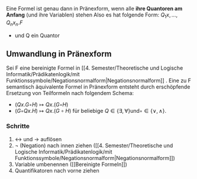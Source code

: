 Eine Formel ist genau dann in Pränexform, wenn alle **ihre Quantoren am Anfang** (und ihre Variablen) stehen
Also es hat folgende Form:
$Q_{1}x,\dots,Q_{n}x_{n}.F$
- und Q ein Quantor 

## Umwandlung in Pränexform 
Sei F eine bereinigte Formel in [[4. Semester/Theoretische und Logische Informatik/Prädikatenlogik/mit Funktionssymbole/Negationsnormalform|Negationsnormalform]] . Eine zu F semantisch äquivalente Formel in Pränexform entsteht durch erschöpfende Ersetzung von Teilformeln nach folgendem
Schema:
- $(Qx.G ◦H)  \mapsto Qx.(G ◦H)$
- $(G ◦ Q x.H) \mapsto Qx.(G \circ H)$
für beliebige $Q ∈\{∃, ∀ \}$und$◦∈\{ ∨, ∧ \}$.

### Schritte
1. $\leftrightarrow$ und $\to$ auflösen
2. $\neg$ (Negation) nach innen ziehen ([[4. Semester/Theoretische und Logische Informatik/Prädikatenlogik/mit Funktionssymbole/Negationsnormalform|Negationsnormalform]])
3. Variable umbenennen ([[Bereinigte Formeln]])
4. Quantifikatoren nach vorne ziehen